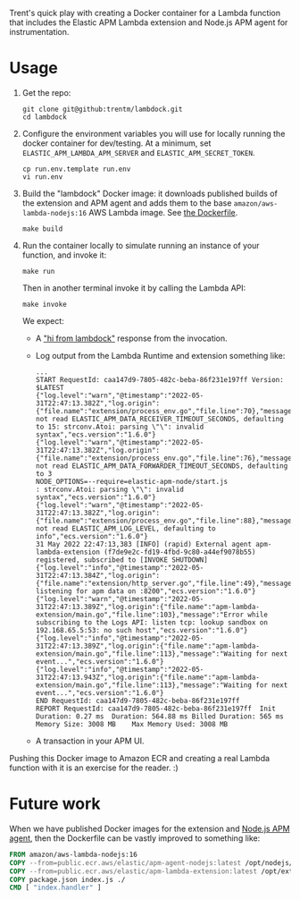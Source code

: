 Trent's quick play with creating a Docker container for a Lambda function
that includes the Elastic APM Lambda extension and Node.js APM agent
for instrumentation.

# Usage

1. Get the repo:

    ```
    git clone git@github:trentm/lambdock.git
    cd lambdock
    ```

2. Configure the environment variables you will use for locally running the
   docker container for dev/testing. At a minimum, set `ELASTIC_APM_LAMBDA_APM_SERVER`
   and `ELASTIC_APM_SECRET_TOKEN`.

    ```
    cp run.env.template run.env
    vi run.env
    ```

3. Build the "lambdock" Docker image: it downloads published builds of the extension
   and APM agent and adds them to the base `amazon/aws-lambda-nodejs:16` AWS Lambda image.
   See [the Dockerfile](./Dockerfile).

    ```
    make build
    ```

4. Run the container locally to simulate running an instance of your function, and invoke it:

    ```
    make run
    ```

    Then in another terminal invoke it by calling the Lambda API:

    ```
    make invoke
    ```

    We expect:
    - A ["hi from lambdock"](./index.js) response from the invocation.
    - Log output from the Lambda Runtime and extension something like:

        ```
        ...
        START RequestId: caa147d9-7805-482c-beba-86f231e197ff Version: $LATEST
        {"log.level":"warn","@timestamp":"2022-05-31T22:47:13.382Z","log.origin":{"file.name":"extension/process_env.go","file.line":70},"message":"Could not read ELASTIC_APM_DATA_RECEIVER_TIMEOUT_SECONDS, defaulting to 15: strconv.Atoi: parsing \"\": invalid syntax","ecs.version":"1.6.0"}
        {"log.level":"warn","@timestamp":"2022-05-31T22:47:13.382Z","log.origin":{"file.name":"extension/process_env.go","file.line":76},"message":"Could not read ELASTIC_APM_DATA_FORWARDER_TIMEOUT_SECONDS, defaulting to 3
        NODE_OPTIONS=--require=elastic-apm-node/start.js
        : strconv.Atoi: parsing \"\": invalid syntax","ecs.version":"1.6.0"}
        {"log.level":"warn","@timestamp":"2022-05-31T22:47:13.382Z","log.origin":{"file.name":"extension/process_env.go","file.line":88},"message":"Could not read ELASTIC_APM_LOG_LEVEL, defaulting to info","ecs.version":"1.6.0"}
        31 May 2022 22:47:13,383 [INFO] (rapid) External agent apm-lambda-extension (f7de9e2c-fd19-4fbd-9c80-a44ef9078b55) registered, subscribed to [INVOKE SHUTDOWN]
        {"log.level":"info","@timestamp":"2022-05-31T22:47:13.384Z","log.origin":{"file.name":"extension/http_server.go","file.line":49},"message":"Extension listening for apm data on :8200","ecs.version":"1.6.0"}
        {"log.level":"warn","@timestamp":"2022-05-31T22:47:13.389Z","log.origin":{"file.name":"apm-lambda-extension/main.go","file.line":103},"message":"Error while subscribing to the Logs API: listen tcp: lookup sandbox on 192.168.65.5:53: no such host","ecs.version":"1.6.0"}
        {"log.level":"info","@timestamp":"2022-05-31T22:47:13.389Z","log.origin":{"file.name":"apm-lambda-extension/main.go","file.line":113},"message":"Waiting for next event...","ecs.version":"1.6.0"}
        {"log.level":"info","@timestamp":"2022-05-31T22:47:13.943Z","log.origin":{"file.name":"apm-lambda-extension/main.go","file.line":113},"message":"Waiting for next event...","ecs.version":"1.6.0"}
        END RequestId: caa147d9-7805-482c-beba-86f231e197ff
        REPORT RequestId: caa147d9-7805-482c-beba-86f231e197ff	Init Duration: 0.27 ms	Duration: 564.88 ms	Billed Duration: 565 ms	Memory Size: 3008 MB	Max Memory Used: 3008 MB
        ```
    - A transaction in your APM UI.


Pushing this Docker image to Amazon ECR and creating a real Lambda function with it is an exercise for the reader. :)


# Future work

When we have published Docker images for the extension and [Node.js APM agent](https://github.com/elastic/apm-agent-nodejs/pull/2742), then the Dockerfile can be vastly improved to something like:

```Dockerfile
FROM amazon/aws-lambda-nodejs:16
COPY --from=public.ecr.aws/elastic/apm-agent-nodejs:latest /opt/nodejs/ /opt/nodejs/
COPY --from=public.ecr.aws/elastic/apm-lambda-extension:latest /opt/extensions/ /opt/extensions/
COPY package.json index.js ./
CMD [ "index.handler" ]
```


